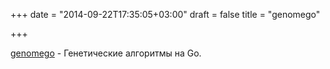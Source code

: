 +++
date = "2014-09-22T17:35:05+03:00"
draft = false
title = "genomego"

+++

<p><a href="https://github.com/atilaneves/genomego">genomego</a>&nbsp;- Генетические алгоритмы на Go.</p>

